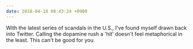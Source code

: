 ```yaml
---
date: 2018-04-18 08:43:24 +0900
---
```

With the latest series of scandals in the U.S., I've found myself drawn back into Twitter. Calling the dopamine rush a 'hit' doesn't feel metaphorical in the least. This can't be good for you.
